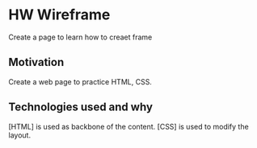 # HW Wireframe
Create a page to learn how to creaet frame

## Motivation
Create a web page to practice HTML, CSS.

## Technologies used and why
[HTML] is used as backbone of the content.
[CSS] is used to modify the layout.